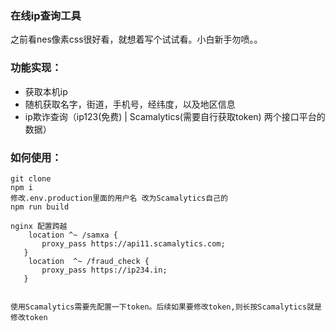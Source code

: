 ### 在线ip查询工具

之前看nes像素css很好看，就想着写个试试看。小白新手勿喷。。

### 功能实现：

- 获取本机ip
- 随机获取名字，街道，手机号，经纬度，以及地区信息
- ip欺诈查询（ip123(免费) | Scamalytics(需要自行获取token) 两个接口平台的数据）

### 如何使用：

```
git clone 
npm i 
修改.env.production里面的用户名 改为Scamalytics自己的
npm run build
```

```
nginx 配置跨越
 	location ^~ /samxa {
       proxy_pass https://api11.scamalytics.com;
   }
    location  ^~ /fraud_check {
       proxy_pass https://ip234.in;
   }
   
```

```
使用Scamalytics需要先配置一下token。后续如果要修改token,则长按Scamalytics就是修改token
```

